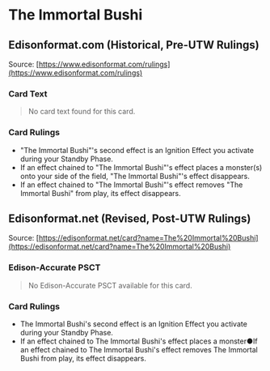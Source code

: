 # The Immortal Bushi

## Edisonformat.com (Historical, Pre-UTW Rulings)

Source: [https://www.edisonformat.com/rulings](https://www.edisonformat.com/rulings)

### Card Text

> No card text found for this card.

### Card Rulings

*   "The Immortal Bushi"'s second effect is an Ignition Effect you activate during your Standby Phase.
*   If an effect chained to "The Immortal Bushi"'s effect places a monster(s) onto your side of the field, "The Immortal Bushi"'s effect disappears.
*   If an effect chained to "The Immortal Bushi"'s effect removes "The Immortal Bushi" from play, its effect disappears.

## Edisonformat.net (Revised, Post-UTW Rulings)

Source: [https://edisonformat.net/card?name=The%20Immortal%20Bushi](https://edisonformat.net/card?name=The%20Immortal%20Bushi)

### Edison-Accurate PSCT

> No Edison-Accurate PSCT available for this card.

### Card Rulings

*   The Immortal Bushi's second effect is an Ignition Effect you activate during your Standby Phase.
*   If an effect chained to The Immortal Bushi's effect places a monster●If an effect chained to The Immortal Bushi's effect removes The Immortal Bushi from play, its effect disappears.
            